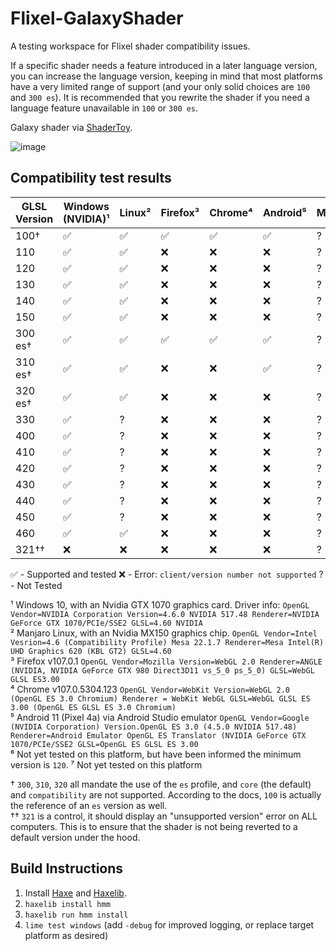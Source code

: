 # Flixel-GalaxyShader

A testing workspace for Flixel shader compatibility issues.

If a specific shader needs a feature introduced in a later language version, you can increase the language version, keeping in mind that most platforms have a very limited range of support (and your only solid choices are `100` and `300 es`). It is recommended that you rewrite the shader if you need a language feature unavailable in `100` or `300 es`.

Galaxy shader via [ShaderToy](https://www.shadertoy.com/view/lty3Rt).

![image](https://user-images.githubusercontent.com/4635334/205238297-769945ba-50a6-407e-81de-c88d4e671657.png)

## Compatibility test results

GLSL Version | Windows (NVIDIA)¹ | Linux² | Firefox³ | Chrome⁴ | Android⁵ | MacOS⁶  | Windows (AMD)⁷
---|---|---|---|---|---|---|---
100† | ✅ | ✅ | ✅ | ✅ | ✅ | ? | ?
110 | ✅ | ✅ | ❌ | ❌ | ❌ | ? | ?
120 | ✅ | ✅ | ❌ | ❌ | ❌ | ? | ?
130 | ✅ | ✅ | ❌ | ❌ | ❌ | ? | ?
140 | ✅ | ✅ | ❌ | ❌ | ❌ | ? | ?
150 | ✅ | ✅ | ❌ | ❌ | ❌ | ? | ?
300 es† | ✅ | ✅ | ✅ | ✅ | ✅ | ? | ?
310 es† | ✅ | ✅ | ❌ | ❌ | ✅ | ? | ?
320 es† | ✅ | ✅ | ❌ | ❌ | ❌ | ? | ?
330 | ✅ | ? | ❌ | ❌ | ❌ | ? | ?
400 | ✅ | ? | ❌ | ❌ | ❌ | ? | ?
410 | ✅ | ? | ❌ | ❌ | ❌ | ? | ?
420 | ✅ | ? | ❌ | ❌ | ❌ | ? | ?
430 | ✅ | ? | ❌ | ❌ | ❌ | ? | ?
440 | ✅ | ? | ❌ | ❌ | ❌ | ? | ?
450 | ✅ | ? | ❌ | ❌ | ❌ | ? | ?
460 | ✅ | ✅ | ❌ | ❌ | ❌ | ? | ?
321†† | ❌ | ❌ | ❌ | ❌ | ❌ | ? | ?

✅ - Supported and tested
❌ - Error: `client/version number not supported`
? - Not Tested

¹ Windows 10, with an Nvidia GTX 1070 graphics card. Driver info: `OpenGL Vendor=NVIDIA Corporation Version=4.6.0 NVIDIA 517.48 Renderer=NVIDIA GeForce GTX 1070/PCIe/SSE2 GLSL=4.60 NVIDIA`  
² Manjaro Linux, with an Nvidia MX150 graphics chip. `OpenGL Vendor=Intel Vesrion=4.6 (Compatibility Profile) Mesa 22.1.7 Renderer=Mesa Intel(R) UHD Graphics 620 (KBL GT2) GLSL=4.60`  
³ Firefox v107.0.1 `OpenGL Vendor=Mozilla Version=WebGL 2.0 Renderer=ANGLE (NVIDIA, NVIDIA GeForce GTX 980 Direct3D11 vs_5_0 ps_5_0) GLSL=WebGL GLSL ES3.00`  
⁴ Chrome v107.0.5304.123 `OpenGL Vendor=WebKit Version=WebGL 2.0 (OpenGL ES 3.0 Chromium) Renderer = WebKit WebGL GLSL=WebGL GLSL ES 3.00 (OpenGL ES GLSL ES 3.0 Chromium)`  
⁵ Android 11 (Pixel 4a) via Android Studio emulator `OpenGL Vendor=Google (NVIDIA Corporation) Version.OpenGL ES 3.0 (4.5.0 NVIDIA 517.48) Renderer=Android Emulator OpenGL ES Translator (NVIDIA GeForce GTX 1070/PCIe/SSE2 GLSL=OpenGL ES GLSL ES 3.00`  
⁶ Not yet tested on this platform, but have been informed the minimum version is `120`.
⁷ Not yet tested on this platform

† `300`, `310`, `320` all mandate the use of the `es` profile, and `core` (the default) and `compatibility` are not supported. According to the docs, `100` is actually the reference of an `es` version as well.  
†† `321` is a control, it should display an "unsupported version" error on ALL computers. This is to ensure that the shader is not being reverted to a default version under the hood.

## Build Instructions

1. Install [Haxe](https://haxe.org/download/) and [Haxelib](https://lib.haxe.org/documentation/introduction/).
2. `haxelib install hmm`
3. `haxelib run hmm install`
4. `lime test windows` (add `-debug` for improved logging, or replace target platform as desired)
